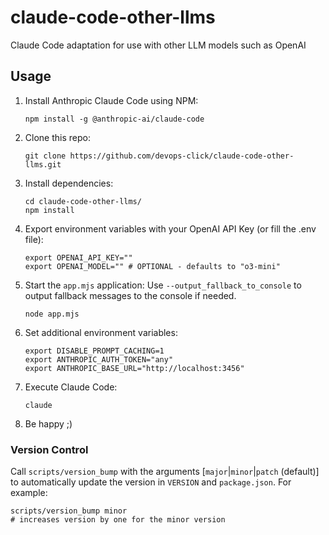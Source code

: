 # claude-code-other-llms
Claude Code adaptation for use with other LLM models such as OpenAI

## Usage
1. Install Anthropic Claude Code using NPM:
   ```shell
   npm install -g @anthropic-ai/claude-code
   ```
2. Clone this repo:
   ```shell
   git clone https://github.com/devops-click/claude-code-other-llms.git
   ```
3. Install dependencies:
   ```shell
   cd claude-code-other-llms/
   npm install
   ```
4. Export environment variables with your OpenAI API Key (or fill the .env file):
   ```shell
   export OPENAI_API_KEY=""
   export OPENAI_MODEL="" # OPTIONAL - defaults to "o3-mini"
   ```
5. Start the `app.mjs` application:
   Use `--output_fallback_to_console` to output fallback messages to the console if needed.
   ```shell
   node app.mjs
   ```
6. Set additional environment variables:
   ```shell
   export DISABLE_PROMPT_CACHING=1
   export ANTHROPIC_AUTH_TOKEN="any"
   export ANTHROPIC_BASE_URL="http://localhost:3456"
   ```
7. Execute Claude Code:
   ```shell
   claude
   ```
8. Be happy ;)

### Version Control
Call `scripts/version_bump` with the arguments [`major`|`minor`|`patch` (default)] to automatically update the version in `VERSION` and `package.json`. For example:
   ```shell
   scripts/version_bump minor
   # increases version by one for the minor version
   ```

